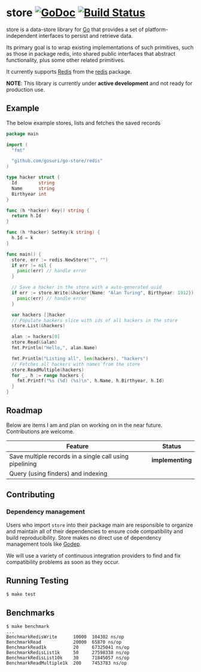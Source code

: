 store [![GoDoc](https://godoc.org/github.com/gosuri/go-store?status.svg)](https://godoc.org/github.com/gosuri/go-store) [![Build Status](https://travis-ci.org/gosuri/go-store.svg?branch=master)](https://travis-ci.org/gosuri/go-store)
=======

store is a data-store library for [Go](http://golang.org) that provides a set of platform-independent interfaces to persist and retrieve data.

Its primary goal is to wrap existing implementations of such primitives, such as those in package redis, into shared public interfaces that abstract functionality, plus some other related primitives.

It currently supports [Redis](http://redis.io) from the [redis](redis/) package.

**NOTE**: This library is currently under **active development** and not ready for production use.

Example
-------

The below example stores, lists and fetches the saved records

```go
package main

import (
  "fmt"

  "github.com/gosuri/go-store/redis"
)

type hacker struct {
  Id        string
  Name      string
  Birthyear int
}

func (h *hacker) Key() string {
  return h.Id
}

func (h *hacker) SetKey(k string) {
  h.Id = k
}

func main() {
  store, err := redis.NewStore("", "")
  if err != nil {
    panic(err) // handle error
  }

  // Save a hacker in the store with a auto-generated uuid
  if err := store.Write(&hacker{Name: "Alan Turing", Birthyear: 1912}); err != nil {
    panic(err) // handle error
  }

  var hackers []hacker
  // Populate hackers slice with ids of all hackers in the store
  store.List(&hackers)

  alan := hackers[0]
  store.Read(&alan)
  fmt.Println("Hello,", alan.Name)

  fmt.Println("Listing all", len(hackers), "hackers")
  // Fetches all hackers with names from the store
  store.ReadMultiple(hackers)
  for _, h := range hackers {
    fmt.Printf("%s (%d) (%s)\n", h.Name, h.Birthyear, h.Id)
  }
}
```

Roadmap
-------

Below are items I am and plan on working on in the near future. Contributions are welcome.

Feature | Status
--- | ---
Save multiple records in a single call using pipelining | **implementing**
Query (using finders) and indexing |

Contributing
------------

### Dependency management

Users who import `store` into their package main are responsible to organize and maintain all of their dependencies to ensure code compatibility and build reproducibility.
Store makes no direct use of dependency management tools like [Godep](https://github.com/tools/godep).

We will use a variety of continuous integration providers to find and fix compatibility problems as soon as they occur.

Running Testing
----------------

```
$ make test
```

Benchmarks
----------

```
$ make benchmark
...
BenchmarkRedisWrite      10000  104302 ns/op
BenchmarkRead            20000  65870 ns/op
BenchmarkRead1k          20     67325041 ns/op
BenchmarkRedisList1k     50     27598338 ns/op
BenchmarkRedisList10k    30     71845057 ns/op
BenchmarkReadMultiple1k  200    7453783 ns/op
```
